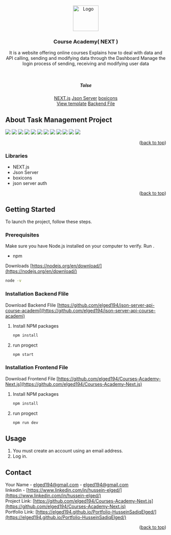<a name="readme-top"></a>

<!-- PROJECT LOGO -->
<br />
<div align="center">
  <a href="https://github.com/elged194/Course-Academy-NEXT">
    <img src="img//logo.png" alt="Logo" width="80" height="80">
  </a>

  <h3 align="center">Course Academy( NEXT )</h3>

  <p align="center">
    It is a website offering online courses 
    Explains how to deal with data and API calling, sending and modifying data through the Dashboard 
    Manage the login process of sending, receiving and modifying user data
  </p>
    <br />
    <h5> Tolse </h5>
    <a href="https://nextjs.org/">NEXT.js</a>
    <a href="https://www.npmjs.com/package/json-server">Json Server</a>
    <a href="https://boxicons.com/">boxicons</a>
    <br />
    <a href="https://github.com/elged194/Courses-Academy-Next.js">View template</a>
    <a href="https://github.com/elged194/json-server-api-course-academi">Backend File</a>
    <br />
</div>

<!-- ABOUT THE PROJECT -->
## About Task Management Project
<img src="./image Readme/home.jpeg">
<img src="./image Readme/not login.jpeg">
<img src="./image Readme/Register.jpeg">
<img src="./image Readme/login.jpeg">
<img src="./image Readme/New Product.jpeg">
<img src="./image Readme/productItem.jpeg">
<img src="./image Readme/my Favorite.jpeg">
<img src="./image Readme/cart.jpeg">
<img src="./image Readme/check out.jpeg">
<img src="./image Readme/profile.jpeg">
<img src="./image Readme/order Profile.jpeg">
<img src="./image Readme/Dashboard.jpeg">

<!-- -------------------------------------------- -->

<p align="right">(<a href="#readme-top">back to top</a>)</p>

### Libraries

- NEXT.js
- Json Server
- boxicons
- json server auth

<p align="right">(<a href="#readme-top">back to top</a>)</p>

<!-- GETTING STARTED -->

## Getting Started

To launch the project, follow these steps.

### Prerequisites

Make sure you have Node.js installed on your computer to verify. Run .

- npm

Downloads [https://nodejs.org/en/download/](https://nodejs.org/en/download/)

```sh
node -v
```

### Installation Backend Flile

Download Backend Flile [https://github.com/elged194/json-server-api-course-academi](https://github.com/elged194/json-server-api-course-academi)

1. Install NPM packages
   ```sh
   npm install
   ```
2. run progect
   ```sh
   npm start
   ```

### Installation Frontend File

Download Frontend File [https://github.com/elged194/Courses-Academy-Next.js](https://github.com/elged194/Courses-Academy-Next.js)

1. Install NPM packages
   ```sh
   npm install
   ```
2. run progect
   ```sh
   npm run dev
   ```

## Usage

1. You must create an account using an email address.
2. Log in.

## Contact

Your Name - [elged194@gmail.com](https://gmail.com) - elged194@gmail.com
<br />
linkedin - [https://www.linkedin.com/in/hussein-elged/](https://www.linkedin.com/in/hussein-elged/)
<br />
Project Link: [https://github.com/elged194/Courses-Academy-Next.js](https://github.com/elged194/Courses-Academy-Next.js)
<br />
Portfolio Link: [https://elged194.github.io/Portfolio-HusseinSadiqElged/](https://elged194.github.io/Portfolio-HusseinSadiqElged/)

<p align="right">(<a href="#readme-top">back to top</a>)</p>
